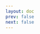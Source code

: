 ```yaml
---
layout: doc
prev: false
next: false
---
```


<CustomItemBox :item="{
  name: '城门钥匙',
  icon: '/wiki/item/key_a.png',
  type: '特殊',
  description: '',
  params: {
    stack: 1,
    durability: -1 
  },
  obtain: {
    found: [],
    npc: [],
    shop: [],
    gardening: []
  }
}" />
